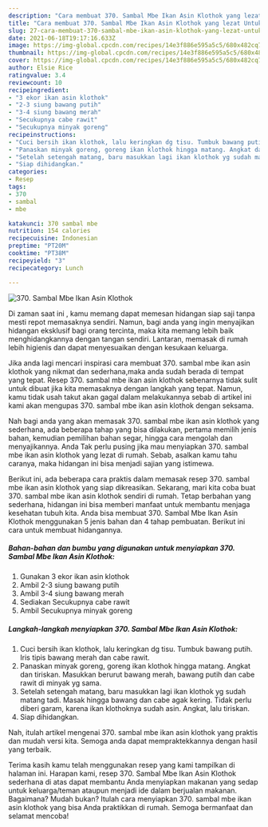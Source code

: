 ```yaml
---
description: "Cara membuat 370. Sambal Mbe Ikan Asin Klothok yang lezat Untuk Jualan"
title: "Cara membuat 370. Sambal Mbe Ikan Asin Klothok yang lezat Untuk Jualan"
slug: 27-cara-membuat-370-sambal-mbe-ikan-asin-klothok-yang-lezat-untuk-jualan
date: 2021-06-18T19:17:16.633Z
image: https://img-global.cpcdn.com/recipes/14e3f886e595a5c5/680x482cq70/370-sambal-mbe-ikan-asin-klothok-foto-resep-utama.jpg
thumbnail: https://img-global.cpcdn.com/recipes/14e3f886e595a5c5/680x482cq70/370-sambal-mbe-ikan-asin-klothok-foto-resep-utama.jpg
cover: https://img-global.cpcdn.com/recipes/14e3f886e595a5c5/680x482cq70/370-sambal-mbe-ikan-asin-klothok-foto-resep-utama.jpg
author: Elsie Rice
ratingvalue: 3.4
reviewcount: 10
recipeingredient:
- "3 ekor ikan asin klothok"
- "2-3 siung bawang putih"
- "3-4 siung bawang merah"
- "Secukupnya cabe rawit"
- "Secukupnya minyak goreng"
recipeinstructions:
- "Cuci bersih ikan klothok, lalu keringkan dg tisu. Tumbuk bawang putih. Iris tipis bawang merah dan cabe rawit."
- "Panaskan minyak goreng, goreng ikan klothok hingga matang. Angkat dan tiriskan. Masukkan berurut bawang merah, bawang putih dan cabe rawit di minyak yg sama."
- "Setelah setengah matang, baru masukkan lagi ikan klothok yg sudah matang tadi. Masak hingga bawang dan cabe agak kering. Tidak perlu diberi garam, karena ikan klothoknya sudah asin. Angkat, lalu tiriskan."
- "Siap dihidangkan."
categories:
- Resep
tags:
- 370
- sambal
- mbe

katakunci: 370 sambal mbe 
nutrition: 154 calories
recipecuisine: Indonesian
preptime: "PT20M"
cooktime: "PT38M"
recipeyield: "3"
recipecategory: Lunch

---
```



![370. Sambal Mbe Ikan Asin Klothok](https://img-global.cpcdn.com/recipes/14e3f886e595a5c5/680x482cq70/370-sambal-mbe-ikan-asin-klothok-foto-resep-utama.jpg)

Di zaman  saat ini , kamu memang dapat memesan hidangan siap saji tanpa mesti repot memasaknya sendiri. Namun, bagi anda yang ingin menyajikan hidangan eksklusif bagi orang tercinta, maka kita memang lebih baik menghidangkannya dengan tangan sendiri. Lantaran, memasak di rumah lebih higienis dan dapat menyesuaikan dengan kesukaan keluarga.

Jika anda lagi mencari inspirasi cara membuat 370. sambal mbe ikan asin klothok yang nikmat dan sederhana,maka anda sudah berada di tempat yang tepat. Resep 370. sambal mbe ikan asin klothok  sebenarnya tidak sulit untuk dibuat jika kita memasaknya dengan langkah yang tepat. Namun, kamu tidak usah takut akan gagal dalam melakukannya 
sebab di artikel ini kami akan mengupas 370. sambal mbe ikan asin klothok dengan seksama.  



Nah bagi anda yang akan memasak 370. sambal mbe ikan asin klothok yang sederhana, ada beberapa tahap yang bisa dilakukan, pertama memilih jenis bahan, kemudian pemilihan bahan segar, hingga cara mengolah dan menyajikannya. Anda Tak perlu pusing jika mau menyiapkan 370. sambal mbe ikan asin klothok yang lezat di rumah. Sebab, asalkan kamu  tahu caranya, maka hidangan ini bisa menjadi sajian yang istimewa.

Berikut ini, ada beberapa cara praktis  dalam memasak resep 370. sambal mbe ikan asin klothok yang siap dikreasikan. Sekarang, mari kita coba buat 370. sambal mbe ikan asin klothok sendiri di rumah. Tetap berbahan yang sederhana, hidangan ini bisa memberi manfaat untuk membantu menjaga kesehatan tubuh kita. Anda bisa membuat 370. Sambal Mbe Ikan Asin Klothok menggunakan 5 jenis bahan dan 4 tahap pembuatan. Berikut ini cara untuk membuat hidangannya.

<!--inarticleads1-->

##### Bahan-bahan dan bumbu yang digunakan untuk menyiapkan 370. Sambal Mbe Ikan Asin Klothok:

1. Gunakan 3 ekor ikan asin klothok
1. Ambil 2-3 siung bawang putih
1. Ambil 3-4 siung bawang merah
1. Sediakan Secukupnya cabe rawit
1. Ambil Secukupnya minyak goreng




<!--inarticleads2-->

##### Langkah-langkah menyiapkan 370. Sambal Mbe Ikan Asin Klothok:

1. Cuci bersih ikan klothok, lalu keringkan dg tisu. Tumbuk bawang putih. Iris tipis bawang merah dan cabe rawit.
1. Panaskan minyak goreng, goreng ikan klothok hingga matang. Angkat dan tiriskan. Masukkan berurut bawang merah, bawang putih dan cabe rawit di minyak yg sama.
1. Setelah setengah matang, baru masukkan lagi ikan klothok yg sudah matang tadi. Masak hingga bawang dan cabe agak kering. Tidak perlu diberi garam, karena ikan klothoknya sudah asin. Angkat, lalu tiriskan.
1. Siap dihidangkan.




Nah, itulah artikel mengenai  370. sambal mbe ikan asin klothok  yang praktis dan mudah versi kita. Semoga anda dapat mempraktekkannya dengan hasil yang terbaik. 

Terima kasih kamu telah menggunakan resep yang kami tampilkan di halaman ini. Harapan kami, resep  370. Sambal Mbe Ikan Asin Klothok sederhana di atas dapat membantu Anda menyiapkan makanan yang sedap untuk keluarga/teman ataupun menjadi ide dalam berjualan makanan. Bagaimana? Mudah bukan? Itulah cara menyiapkan 370. sambal mbe ikan asin klothok yang bisa Anda praktikkan di rumah. Semoga bermanfaat dan selamat mencoba!

